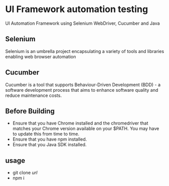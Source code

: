 # UI Framework automation testing
UI Automation Framework using Selenium WebDriver, Cucumber and Java  

## Selenium
Selenium is an umbrella project encapsulating a variety of tools and libraries enabling web browser automation

## Cucumber 
Cucumber is a tool that supports Behaviour-Driven Development (BDD) - a software development process that aims to enhance software quality and reduce maintenance costs.

## Before Building
* Ensure that you have Chrome installed and the chromedriver that matches your Chrome version available on your $PATH. You may have to update this from time to time.
* Ensure that you have npm installed.
* Ensure that you Java SDK installed.

## usage
- git clone *url*
- npm i
